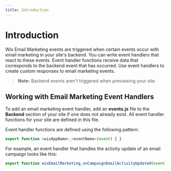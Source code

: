 ```yaml
---
title: Introduction
---
```


# Introduction

Wix Email Marketing events are triggered when certain events occur with email marketing in your site's backend. You can write event handlers that react to these events. Event handler functions receive data that corresponds to the backend event that has occurred. Use event handlers to create custom responses to email marketing events.

>**Note:** Backend events aren't triggered when previewing your site. 

## Working with Email Marketing Event Handlers

To add an email marketing event handler, add an **events.js** file to the **Backend** section of your site if one does not already exist. All event handler functions for your site are defined in this file.

Event handler functions are defined using the following pattern:

```js
export function <wixAppName>_<eventName>(event) { }
```

For example, an event handler that handles the activity update of an email campaign looks like this:

```js
export function wixEmailMarketing_onCampaignEmailActivityUpdated(event) { }
```

